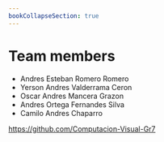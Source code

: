 ```yaml
---
bookCollapseSection: true
---
```


# Team members


* Andres Esteban Romero Romero
* Yerson Andres Valderrama Ceron
* Oscar Andres Mancera Grazon
* Andres Ortega Fernandes Silva
* Camilo Andres Chaparro 


https://github.com/Computacion-Visual-Gr7


